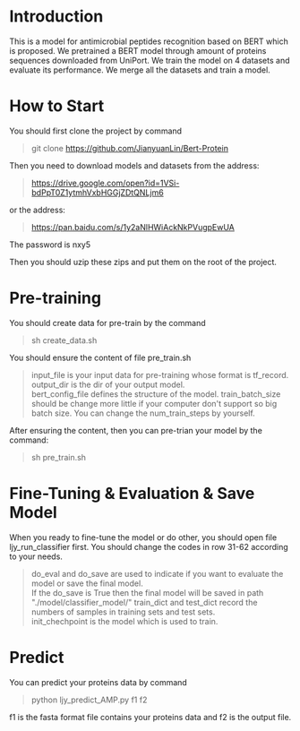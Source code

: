 # Introduction
This is a model for antimicrobial peptides recognition based on BERT which is proposed.
We pretrained a BERT model through amount of proteins sequences downloaded from UniPort.
We train the model on 4 datasets and evaluate its performance.
We merge all the datasets and train a model.
# How to Start
You should first clone the project by command
>git clone https://github.com/JianyuanLin/Bert-Protein

Then you need to download models and datasets from the address:
>https://drive.google.com/open?id=1VSi-bdPpT0Z1ytmhVxbHGGjZDtQNLjm6

or the address:

>https://pan.baidu.com/s/1y2aNlHWiAckNkPVugpEwUA

The password is nxy5
 
Then you should uzip these zips and put them on the root of the project.
 # Pre-training
 
 You should create data for pre-train by the command
 >sh create_data.sh
 
You should ensure the content of file pre_train.sh
>input_file is your input data for pre-training whose format is tf_record.  
output_dir is the dir of your output model.  
bert_config_file defines the structure of the model.
train_batch_size should be change more little if your computer don't support so big batch size.
You can change the num_train_steps by yourself.

After ensuring the content, then you can pre-trian your model by the command:
>sh pre_train.sh

 # Fine-Tuning & Evaluation & Save Model
 When you ready to fine-tune the model or do other, you should open file ljy_run_classifier first.
 You should change the codes in row 31-62 according to your needs.
> do_eval and do_save are used to indicate if you want to evaluate the model or save the final model.  
If the do_save is True then the final model will be saved in path "./model/classifier_model/"
train_dict and test_dict record the numbers of samples in training sets and test sets.  
init_chechpoint is the model which is used to train.

 
 # Predict
You can predict your proteins data by command
>python ljy_predict_AMP.py f1 f2  


f1 is the fasta format file contains your proteins data and f2 is the output file.

